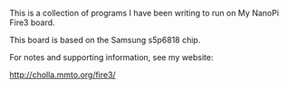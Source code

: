 This is a collection of programs I have been writing to run on My NanoPi Fire3 board.

This board is based on the Samsung s5p6818 chip.

For notes and supporting information, see my website:

http://cholla.mmto.org/fire3/
